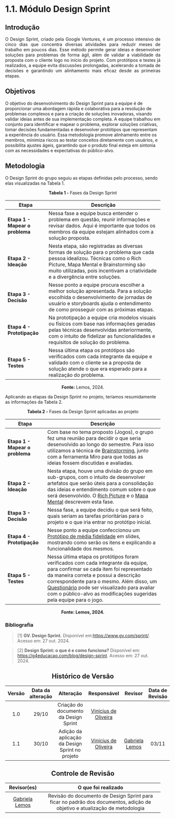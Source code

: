 # 1.1. Módulo Design Sprint

## Introdução

<p style="text-align: justify;">
O Design Sprint, criado pela Google Ventures, é um processo intensivo de cinco dias que concentra diversas atividades para reduzir meses de trabalho em poucos dias. Esse método permite gerar ideias e desenvolver soluções para problemas de forma ágil, além de validar a viabilidade da proposta com o cliente logo no início do projeto. Com protótipos e testes já realizados, a equipe evita discussões prolongadas, acelerando a tomada de decisões e garantindo um alinhamento mais eficaz desde as primeiras etapas.
</p>

## Objetivos

O objetivo do desenvolvimento do Design Sprint para a equipe é de proporcionar uma abordagem rápida e colaborativa para a resolução de problemas complexos e para a criação de soluções inovadoras, visando validar ideias antes de sua implementação completa. A equipe trabalhou em conjunto para identificar e mapear o problema, explorar soluções criativas, tomar decisões fundamentadas e desenvolver protótipos que representam a experiência do usuário. Essa metodologia promove alinhamento entre os membros, minimiza riscos ao testar conceitos diretamente com usuários, e possibilita ajustes ágeis, garantindo que o produto final esteja em sintonia com as necessidades e expectativas do público-alvo.

## Metodologia

O Design Sprint do grupo seguiu as etapas definidas pelo processo, sendo elas visualizadas na Tabela 1.

<center><b>Tabela 1 -</b> Fases da Design Sprint</center>

| **Etapa**                       | **Descrição**                                                                                                                                                                                                                                        |
| ------------------------------- | ---------------------------------------------------------------------------------------------------------------------------------------------------------------------------------------------------------------------------------------------------- |
| **Etapa 1 - Mapear o problema** | Nessa fase a equipe busca entender o problema em questão, reunir informações e revisar dados. Aqui é importante que todos os membros da equipe estejam alinhados com a solução proposta.                                                             |
| **Etapa 2 - Ideação**           | Nesta etapa, são registradas as diversas formas de solução para o problema que cada pessoa idealizou. Técnicas como o Rich Picture, Mapa Mental e Brainstorming são muito utilizadas, pois incentivam a criatividade e a divergência entre soluções. |
| **Etapa 3 - Decisão**           | Nesse ponto a equipe procura escolher a melhor solução apresentada. Para a solução escolhida o desenvolvimento de jornadas de usuário e storyboards ajuda o entendimento de como prosseguir com as próximas etapas.                                  |
| **Etapa 4 - Prototipação**      | Na prototipação a equipe cria modelos visuais ou físicos com base nas informações geradas pelas técnicas desenvolvidas anteriormente, com o intuito de fidelizar as funcionalidades e requisitos de solução do problema.                             |
| **Etapa 5 - Testes**            | Nessa última etapa os protótipos são verificados com cada integrante da equipe e validado com o cliente se a proposta de solução atende o que era esperado para a realização do problema.                                                            |

<center><b>Fonte:</b> Lemos, 2024.</center>

Aplicando as etapas da Design Sprint no projeto, teríamos resumidamente as informações da Tabela 2.

<center><b>Tabela 2 -</b> Fases da Design Sprint aplicadas ao projeto</center>

| **Etapa**                       | **Descrição**                                                                                                                                                                                                                                                                                                                                                            |
| ------------------------------- | ------------------------------------------------------------------------------------------------------------------------------------------------------------------------------------------------------------------------------------------------------------------------------------------------------------------------------------------------------------------------ |
| **Etapa 1 - Mapear o problema** | Com base no tema proposto (Jogos), o grupo fez uma reunião para decidir o que seria desenvolvido ao longo do semestre. Para isso utilizamos a técnica de [Brainstorming](/Base/Design_Sprint/brainstorming.md), junto com a ferramenta Miro para que todas as ideias fossem discutidas e avaliadas.                                                                      |
| **Etapa 2 - Ideação**           | Nesta etapa, houve uma divisão do grupo em sub-grupos, com o intuito de desenvolver artefatos que serão úteis para a consolidação das ideias e entendimento comum sobre o que será desenvolvido. O [Rich Picture](/Base/Design_Sprint/richpicture.md) e o [Mapa Mental](/Base/Design_Sprint/mapamental.md) descrevem esta fase.                                          |
| **Etapa 3 - Decisão**           | Nessa fase, a equipe decidiu o que será feito, quais seriam as tarefas prioritárias para o projeto e o que iria entrar no protótipo inicial.                                                                                                                                                                                                                             |
| **Etapa 4 - Prototipação**      | Nesse ponto a equipe confeccionou um [Protótipo de média fidelidade](/Base/Design_Sprint/prototipo.md) em slides, mostrando como serão os itens e explicando a funcionalidade dos mesmos.                                                                                                                                                                                |
| **Etapa 5 - Testes**            | Nessa última etapa os protótipos foram verificados com cada integrante da equipe, para confirmar se cada item foi representado da maneira correta e possui a descrição correspondente para o mesmo. Além disso, um [Questionário](/Base/Design_Sprint/questionario.md) pode ser visualizado para avaliar com o público-alvo as modificações sugeridas pela equipe para o jogo. |

<center><b>Fonte:<b> Lemos, 2024.</b></b></center>

### Bibliografia

> [1] <b>GV. Design Sprint.</b> Disponível em:https://www.gv.com/sprint/. Acesso em: 27 out. 2024.

> [2] <b>Design Sprint: o que é e como funciona?</b> Disponível em: <https://g4educacao.com/blog/design-sprint>. Acesso em: 27 out. 2024.

<center>

## Histórico de Versão

<div style="margin: 0 auto; width: fit-content;">

| Versão | Data da alteração |                    Alteração                    |                          Responsável                           |                       Revisor                       | Data de Revisão |
| :----: | :---------------: | :---------------------------------------------: | :------------------------------------------------------------: | :-------------------------------------------------: | :-------------: |
|  1.0   |       29/10       |      Criação do documento da Design Sprint      | [Vinícius de Oliveira](https://github.com/ViniciussdeOliveira) | <!--[nome](https://github.com/Usuario do github)--> |  <!--xx/xx-->   |
|  1.1   |       30/10       | Adição da aplicação da Design Sprint no projeto | [Vinícius de Oliveira](https://github.com/ViniciussdeOliveira) |  [Gabriela Lemos](https://github.com/heylisten64)   |      03/11      |

</div>

## Controle de Revisão

|                   Revisor(es)                    |                                                    O que foi realizado                                                     |
| :----------------------------------------------: | :------------------------------------------------------------------------------------------------------------------------: |
| [Gabriela Lemos](https://github.com/heylisten64) | Revisão do documento de Design Sprint para ficar no padrão dos documentos, adição de objetivo e atualização de metodologia |

</center>
